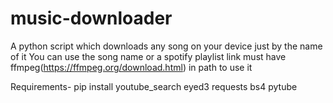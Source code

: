 # music-downloader
A python script which downloads any song on your device just by the name of it
You can use the song name or a spotify playlist link
must have ffmpeg(https://ffmpeg.org/download.html) in path to use it

Requirements-
pip install youtube_search eyed3 requests bs4 pytube

